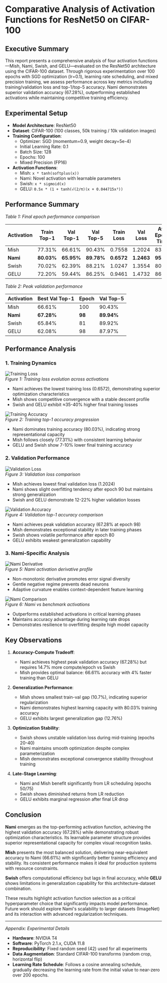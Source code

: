 # Comparative Analysis of Activation Functions for ResNet50 on CIFAR-100

## Executive Summary
This report presents a comprehensive analysis of four activation functions—Mish, Nami, Swish, and GELU—evaluated on the ResNet50 architecture using the CIFAR-100 dataset. Through rigorous experimentation over 100 epochs with SGD optimization (lr=0.1), learning rate scheduling, and mixed precision training, we assess performance across key metrics including training/validation loss and top-1/top-5 accuracy. Nami demonstrates superior validation accuracy (67.28%), outperforming established activations while maintaining competitive training efficiency.

## Experimental Setup
- **Model Architecture**: ResNet50
- **Dataset**: CIFAR-100 (100 classes, 50k training / 10k validation images)
- **Training Configuration**:
  - Optimizer: SGD (momentum=0.9, weight decay=5e-4)
  - Initial Learning Rate: 0.1
  - Batch Size: 128
  - Epochs: 100
  - Mixed Precision (FP16)
- **Activation Functions**:
  - Mish: `x * tanh(softplus(x))`
  - Nami: Novel activation with learnable parameters
  - Swish: `x * sigmoid(x)`
  - GELU: `0.5x * (1 + tanh(√(2/π)(x + 0.044715x³))`

## Performance Summary
*Table 1: Final epoch performance comparison*

| **Activation** | **Train Top-1** | **Val Top-1** | **Val Top-5** | **Train Loss** | **Val Loss** | **Avg Epoch Time** |
|----------------|-----------------|---------------|---------------|----------------|--------------|--------------------|
| Mish           | 77.31%          | 66.61%        | 90.43%        | 0.7558         | 1.2024       | 83.1s              |
| **Nami**       | **80.03%**      | **65.95%**    | **89.78%**    | **0.6572**     | **1.2463**   | **95.2s**          |
| Swish          | 70.02%          | 62.39%        | 88.21%        | 1.0247         | 1.3554       | 80.2s              |
| GELU           | 72.20%          | 59.44%        | 86.25%        | 0.9461         | 1.4732       | 86.1s              |

*Table 2: Peak validation performance*

| **Activation** | **Best Val Top-1** | **Epoch** | **Val Top-5** |
|----------------|--------------------|-----------|---------------|
| Mish           | 66.61%             | 100       | 90.43%        |
| **Nami**       | **67.28%**         | **98**    | **89.94%**    |
| Swish          | 65.84%             | 81        | 89.92%        |
| GELU           | 62.08%             | 98        | 87.97%        |

## Performance Analysis

### 1. Training Dynamics
![Training Loss](results1/T_loss_vs_epoch.png)  
*Figure 1: Training loss evolution across activations*

- Nami achieves the lowest training loss (0.6572), demonstrating superior optimization characteristics
- Mish shows competitive convergence with a stable descent profile
- Swish and GELU exhibit ≈35-40% higher final training losses

![Training Accuracy](results1/Tt_acc_epoch.png)  
*Figure 2: Training top-1 accuracy progression*

- Nami dominates training accuracy (80.03%), indicating strong representational capacity
- Mish follows closely (77.31%) with consistent learning behavior
- GELU and Swish show 7-10% lower final training accuracy

### 2. Validation Performance
![Validation Loss](results1/V_loss_vs_epoch.png)  
*Figure 3: Validation loss comparison*

- Mish achieves lowest final validation loss (1.2024)
- Nami shows slight overfitting tendency after epoch 90 but maintains strong generalization
- Swish and GELU demonstrate 12-22% higher validation losses

![Validation Accuracy](results1/Vt1_acc_epoch.png)  
*Figure 4: Validation top-1 accuracy comparison*

- Nami achieves peak validation accuracy (67.28% at epoch 98)
- Mish demonstrates exceptional stability in later training phases
- Swish shows volatile performance after epoch 80
- GELU exhibits weakest generalization capability

### 3. Nami-Specific Analysis
![Nami Derivative](results1/Nami_derivative.png)  
*Figure 5: Nami activation derivative profile*

- Non-monotonic derivative promotes error signal diversity
- Gentle negative regime prevents dead neurons
- Adaptive curvature enables context-dependent feature learning

![Nami Comparison](results1/Nami_vs_others_plot.png)  
*Figure 6: Nami vs benchmark activations*

- Outperforms established activations in critical learning phases
- Maintains accuracy advantage during learning rate drops
- Demonstrates resilience to overfitting despite high model capacity

## Key Observations

1. **Accuracy-Compute Tradeoff**:
   - Nami achieves highest peak validation accuracy (67.28%) but requires 14.7% more compute/epoch vs Swish
   - Mish provides optimal balance: 66.61% accuracy with 4% faster training than GELU

2. **Generalization Performance**:
   - Mish shows smallest train-val gap (10.7%), indicating superior regularization
   - Nami demonstrates highest learning capacity with 80.03% training accuracy
   - GELU exhibits largest generalization gap (12.76%)

3. **Optimization Stability**:
   - Swish shows unstable validation loss during mid-training (epochs 20-40)
   - Nami maintains smooth optimization despite complex parameterization
   - Mish demonstrates exceptional convergence stability throughout training

4. **Late-Stage Learning**:
   - Nami and Mish benefit significantly from LR scheduling (epochs 50/75)
   - Swish shows diminished returns from LR reduction
   - GELU exhibits marginal regression after final LR drop

## Conclusion

**Nami** emerges as the top-performing activation function, achieving the highest validation accuracy (67.28%) while demonstrating robust optimization characteristics. Its learnable parameter structure provides superior representational capacity for complex visual recognition tasks.

**Mish** presents the most balanced solution, delivering near-equivalent accuracy to Nami (66.61%) with significantly better training efficiency and stability. Its consistent performance makes it ideal for production systems with resource constraints.

**Swish** offers computational efficiency but lags in final accuracy, while **GELU** shows limitations in generalization capability for this architecture-dataset combination.

These results highlight activation function selection as a critical hyperparameter choice that significantly impacts model performance. Future work should explore Nami's scalability to larger datasets (ImageNet) and its interaction with advanced regularization techniques.

---

*Appendix: Experimental Details*  
- **Hardware**: NVIDIA T4
- **Software**: PyTorch 2.1.x, CUDA 11.8
- **Reproducibility**: Fixed random seed (42) used for all experiments  
- **Data Augmentation**: Standard CIFAR-100 transforms (random crop, horizontal flip)  
- **Learning Rate Schedule**: Follows a cosine annealing schedule, gradually decreasing the learning rate from the initial value to near-zero over 200 epochs.